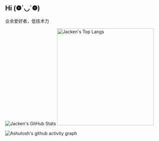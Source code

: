 ## Hi (❁´◡`❁)

业余爱好者，低技术力
<div>
  <img alt="Jacken's GitHub Stats" src="https://github-readme-stats.vercel.app/api?username=Jacken-Wu&show_icons=true&hide=prs">
  <img alt="Jacken's Top Langs" src="https://github-readme-stats.vercel.app/api/top-langs/?username=Jacken-Wu&layout=compact" width="309">
</div>

![Ashutosh's github activity graph](https://github-readme-activity-graph.vercel.app/graph?username=Jacken-Wu&theme=react)
